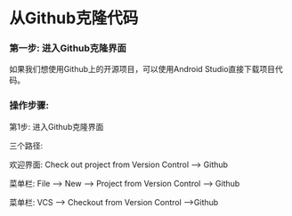 # 从Github克隆代码

### 第一步: 进入Github克隆界面



如果我们想使用Github上的开源项目，可以使用Android Studio直接下载项目代码。



### 操作步骤:



第1步: 进入Github克隆界面



三个路径:



欢迎界面: Check out project from Version Control —&gt; Github

菜单栏: File —&gt; New —&gt; Project from Version Control —&gt; Github

菜单栏: VCS —&gt; Checkout from Version Control —&gt;Github

